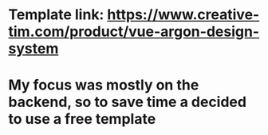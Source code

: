 # Template link: https://www.creative-tim.com/product/vue-argon-design-system

# My focus was mostly on the backend, so to save time a decided to use a free template
